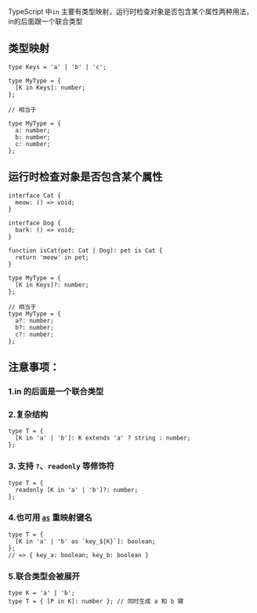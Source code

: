 TypeScript 中`in` 主要有类型映射，运行时检查对象是否包含某个属性两种用法，in的后面跟一个联合类型

## 类型映射

```
type Keys = 'a' | 'b' | 'c';

type MyType = {
  [K in Keys]: number;
};

// 相当于

type MyType = {
  a: number;
  b: number;
  c: number;
};
```

## 运行时检查对象是否包含某个属性

```
interface Cat {
  meow: () => void;
}

interface Dog {
  bark: () => void;
}

function isCat(pet: Cat | Dog): pet is Cat {
  return 'meow' in pet;
}

```


```
type MyType = {
  [K in Keys]?: number;
};

// 相当于
type MyType = {
  a?: number;
  b?: number;
  c?: number;
};
```


## 注意事项：

### 1.in 的后面是一个联合类型
### 2.复杂结构

```
type T = {
  [K in 'a' | 'b']: K extends 'a' ? string : number;
};
```

### 3. 支持 `?`、`readonly` 等修饰符

```
type T = {
  readonly [K in 'a' | 'b']?: number;
};
```

### 4.也可用 [`as`](typescript/as) 重映射键名

```
type T = {
  [K in 'a' | 'b' as `key_${K}`]: boolean;
};
// => { key_a: boolean; key_b: boolean }
```

### 5.联合类型会被展开

```
type K = 'a' | 'b';
type T = { [P in K]: number }; // 同时生成 a 和 b 键
```
